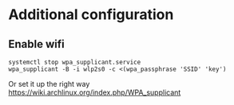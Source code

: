 # Additional configuration

## Enable wifi

```
systemctl stop wpa_supplicant.service
wpa_supplicant -B -i wlp2s0 -c <(wpa_passphrase 'SSID' 'key')
```
Or set it up the right way
https://wiki.archlinux.org/index.php/WPA_supplicant
